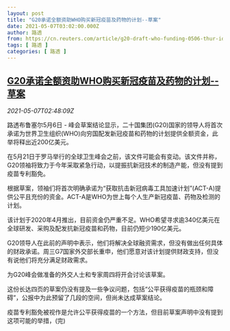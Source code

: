```yaml
---
layout: post
title: "G20承诺全额资助WHO购买新冠疫苗及药物的计划--草案"
date: 2021-05-07T03:02:00.000Z
author: 路透
from: https://cn.reuters.com/article/g20-draft-who-funding-0506-thur-idCNKBS2CO067
tags: [ 路透 ]
categories: [ 路透 ]
---
```

<!--1620356520000-->
[G20承诺全额资助WHO购买新冠疫苗及药物的计划--草案](https://cn.reuters.com/article/g20-draft-who-funding-0506-thur-idCNKBS2CO067)
------

<div>
<div><i>2021-05-07T02:48:09Z</i></div><p>路透布鲁塞尔5月6日 - 峰会草案结论显示，二十国集团(G20)国家的领导人将首次承诺为世界卫生组织(WHO)向穷国配发新冠疫苗和药物的计划提供全额资金，此举将释出近200亿美元。</p><p>在5月21日于罗马举行的全球卫生峰会之前，该文件可能会有变动。该文件并称，G20领袖将致力于今年采取紧急行动，以提振抗新冠技术的制造产能，但没有提到疫苗专利豁免。</p><p>根据草案，领袖们将首次明确承诺为“获取抗击新冠病毒工具加速计划”(ACT-A)提供公平且充份的资金。ACT-A是WHO为世上每个人生产新冠疫苗、药物及检测的计划。</p><p>该计划于2020年4月推出，目前资金仍严重不足。WHO希望寻求逾340亿美元在全球研发、采购及配发抗新冠疫苗和药物，目前仍短少190亿美元。</p><p>G20领导人在此前的声明中表示，他们将解决全球融资需求，但没有做出任何具体的财政承诺。周三G7国家外交部长重申，他们愿意对该计划提供财政支持，但没有说他们将充分满足财政需求。</p><p>为G20峰会做准备的外交人士和专家周四将开会讨论该草案。</p><p>这份长达四页的草案仍没有提及一些争议问题，包括“公平获得疫苗的瓶颈和障碍”，公报中为此预留了几段的空间，但尚未达成草案结论。</p><p>疫苗专利豁免被视作是允许公平获得疫苗的一个方法，但目前草案声明中没有提到这项可能的举措，(完)</p>
</div>
